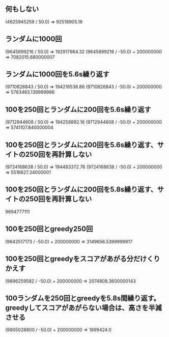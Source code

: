 ## 何もしない
(4625945259 / 50.0)
=> 92518905.18

## ランダムに1000回
(9645899216 / 50.0)
=> 192917984.32
(9645899216 / -50.0) + 200000000
=> 7082015.680000007

## ランダムに1000回を5.6s繰り返す
(9710826843 / 50.0)
=> 194216536.86
(9710826843 / -50.0) + 200000000
=> 5783463.139999986

## 100を250回とランダムに200回を5.6s繰り返す
(9712944608 / 50.0)
=> 194258892.16
(9712944608 / -50.0) + 200000000
=> 5741107.840000004

## 100を250回とランダムに200回を5.6s繰り返す、サイトの250回を再計算しない
(9724168638 / 50.0)
=> 194483372.76
(9724168638 / -50.0) + 200000000
=> 5516627.24000001

## 100を250回とランダムに200回を5.8s繰り返す、サイトの250回を再計算しない
9694777111

## 100を250回とgreedy250回
(9842517173 / -50.0) + 200000000
=> 3149656.5399999917

## 100を250回とgreedyをスコアがあがる分だけくりかえす
(9896259582 / -50.0) + 200000000
=> 2074808.3600000143

## 100ランダムを250回とgreedyを5.8s間繰り返す。greedyしてスコアがあがらない場合は、高さを半減させる
(9905028800 / -50.0) + 200000000
=> 1899424.0
